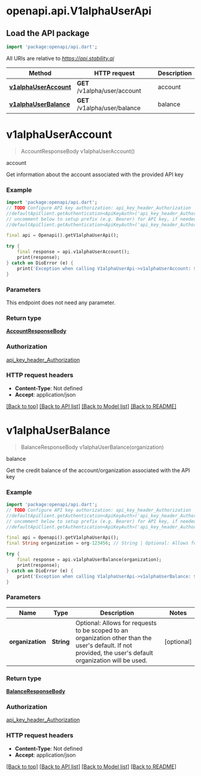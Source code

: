 # openapi.api.V1alphaUserApi

## Load the API package
```dart
import 'package:openapi/api.dart';
```

All URIs are relative to *https://api.stability.ai*

Method | HTTP request | Description
------------- | ------------- | -------------
[**v1alphaUserAccount**](V1alphaUserApi.md#v1alphauseraccount) | **GET** /v1alpha/user/account | account
[**v1alphaUserBalance**](V1alphaUserApi.md#v1alphauserbalance) | **GET** /v1alpha/user/balance | balance


# **v1alphaUserAccount**
> AccountResponseBody v1alphaUserAccount()

account

Get information about the account associated with the provided API key

### Example
```dart
import 'package:openapi/api.dart';
// TODO Configure API key authorization: api_key_header_Authorization
//defaultApiClient.getAuthentication<ApiKeyAuth>('api_key_header_Authorization').apiKey = 'YOUR_API_KEY';
// uncomment below to setup prefix (e.g. Bearer) for API key, if needed
//defaultApiClient.getAuthentication<ApiKeyAuth>('api_key_header_Authorization').apiKeyPrefix = 'Bearer';

final api = Openapi().getV1alphaUserApi();

try {
    final response = api.v1alphaUserAccount();
    print(response);
} catch on DioError (e) {
    print('Exception when calling V1alphaUserApi->v1alphaUserAccount: $e\n');
}
```

### Parameters
This endpoint does not need any parameter.

### Return type

[**AccountResponseBody**](AccountResponseBody.md)

### Authorization

[api_key_header_Authorization](../README.md#api_key_header_Authorization)

### HTTP request headers

 - **Content-Type**: Not defined
 - **Accept**: application/json

[[Back to top]](#) [[Back to API list]](../README.md#documentation-for-api-endpoints) [[Back to Model list]](../README.md#documentation-for-models) [[Back to README]](../README.md)

# **v1alphaUserBalance**
> BalanceResponseBody v1alphaUserBalance(organization)

balance

Get the credit balance of the account/organization associated with the API key

### Example
```dart
import 'package:openapi/api.dart';
// TODO Configure API key authorization: api_key_header_Authorization
//defaultApiClient.getAuthentication<ApiKeyAuth>('api_key_header_Authorization').apiKey = 'YOUR_API_KEY';
// uncomment below to setup prefix (e.g. Bearer) for API key, if needed
//defaultApiClient.getAuthentication<ApiKeyAuth>('api_key_header_Authorization').apiKeyPrefix = 'Bearer';

final api = Openapi().getV1alphaUserApi();
final String organization = org-123456; // String | Optional: Allows for requests to be scoped to an organization other than the user's default.  If not provided, the user's default organization will be used.

try {
    final response = api.v1alphaUserBalance(organization);
    print(response);
} catch on DioError (e) {
    print('Exception when calling V1alphaUserApi->v1alphaUserBalance: $e\n');
}
```

### Parameters

Name | Type | Description  | Notes
------------- | ------------- | ------------- | -------------
 **organization** | **String**| Optional: Allows for requests to be scoped to an organization other than the user's default.  If not provided, the user's default organization will be used. | [optional] 

### Return type

[**BalanceResponseBody**](BalanceResponseBody.md)

### Authorization

[api_key_header_Authorization](../README.md#api_key_header_Authorization)

### HTTP request headers

 - **Content-Type**: Not defined
 - **Accept**: application/json

[[Back to top]](#) [[Back to API list]](../README.md#documentation-for-api-endpoints) [[Back to Model list]](../README.md#documentation-for-models) [[Back to README]](../README.md)


